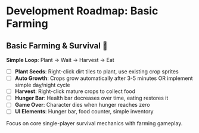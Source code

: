 # Development Roadmap: Basic Farming

## Basic Farming & Survival 🌱

**Simple Loop**: Plant → Wait → Harvest → Eat

- [ ] **Plant Seeds**: Right-click dirt tiles to plant, use existing crop sprites
- [ ] **Auto Growth**: Crops grow automatically after 3-5 minutes OR implement simple day/night cycle
- [ ] **Harvest**: Right-click mature crops to collect food
- [ ] **Hunger Bar**: Health bar decreases over time, eating restores it
- [ ] **Game Over**: Character dies when hunger reaches zero
- [ ] **UI Elements**: Hunger bar, food counter, simple inventory

Focus on core single-player survival mechanics with farming gameplay. 